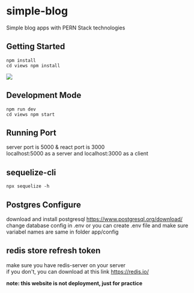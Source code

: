 # simple-blog

Simple blog apps with PERN Stack technologies

## Getting Started
`npm install` <br>
`cd views npm install `

<img src= "https://raw.githubusercontent.com/saddam-satria/simple-blog/master/homepage.JPG"/>

## Development Mode
`npm run dev`<br>
` cd views npm start `

## Running Port 
server port is 5000 & react port is 3000<br>
localhost:5000 as a server and localhost:3000 as a client

## sequelize-cli 
`npx sequelize -h`

## Postgres Configure 
download and install postgresql https://www.postgresql.org/download/ <br>
change database config in .env or you can create .env file and make sure <br>
variabel names are same in folder app/config<br>

## redis store refresh token
make sure you have redis-server on your server <br>
if you don't, you can download at this link https://redis.io/

<strong>note: this website is not deployment, just for practice 

